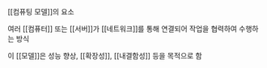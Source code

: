 [[컴퓨팅 모델]]의 요소

여러 [[컴퓨터]] 또는 [[서버]]가 [[네트워크]]를 통해 연결되어 작업을 협력하여 수행하는 방식

이 [[모델]]은 성능 향상, [[확장성]], [[내결함성]] 등을 목적으로 함

